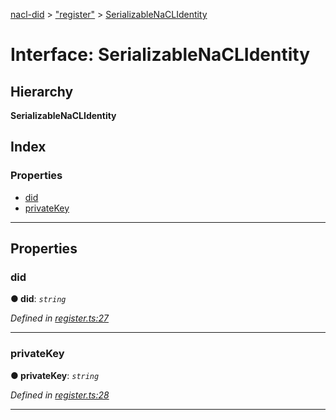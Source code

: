 [nacl-did](../README.md) > ["register"](../modules/_register_.md) > [SerializableNaCLIdentity](../interfaces/_register_.serializablenaclidentity.md)

# Interface: SerializableNaCLIdentity

## Hierarchy

**SerializableNaCLIdentity**

## Index

### Properties

* [did](_register_.serializablenaclidentity.md#did)
* [privateKey](_register_.serializablenaclidentity.md#privatekey)

---

## Properties

<a id="did"></a>

###  did

**● did**: *`string`*

*Defined in [register.ts:27](https://github.com/uport-project/nacl-did/blob/16f44b5/src/register.ts#L27)*

___
<a id="privatekey"></a>

###  privateKey

**● privateKey**: *`string`*

*Defined in [register.ts:28](https://github.com/uport-project/nacl-did/blob/16f44b5/src/register.ts#L28)*

___

